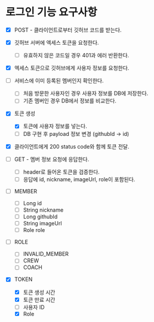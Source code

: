 # 로그인 기능 요구사항

- [x] POST - 클라이언트로부터 깃허브 코드를 받는다.
- [x] 깃허브 서버에 엑세스 토큰을 요청한다.
    - [ ] 유효하지 않은 코드일 경우 401과 에러 반환한다.

- [x] 엑세스 토큰으로 깃허브에게 사용자 정보를 요청한다.
- [ ] 서비스에 이미 등록된 멤버인지 확인한다.
    - [ ] 처음 방문한 사용자인 경우 사용자 정보를 DB에 저장한다.
    - [ ] 기존 멤버인 경우 DB에서 정보를 비교한다.

- [x] 토큰 생성
    - [x] 토큰에 사용자 정보를 넣는다.
    - [ ] DB 구현 후 payload 정보 변경 (githubId -> id)

- [x] 클라이언트에게 200 status code와 함께 토큰 전달.

- [ ] GET - 멤버 정보 요청에 응답한다.
    - [ ] header로 들어온 토큰을 검증한다.
    - [ ] 응답에 id, nickname, imageUrl, role이 포함된다.

- [ ] MEMBER
    - [ ] Long id
    - [ ] String nickname
    - [ ] Long githubId
    - [ ] String imageUrl
    - [ ] Role role
  
- [ ] ROLE
    - [ ] INVALID_MEMBER
    - [ ] CREW
    - [ ] COACH

- [x] TOKEN
    - [x] 토큰 생성 시간
    - [x] 토큰 만료 시간
    - [ ] 사용자 ID
    - [x] Role
